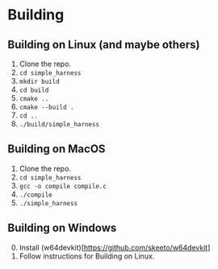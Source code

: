 # Building

## Building on Linux (and maybe others)

1. Clone the repo.
2. `cd simple_harness`
3. `mkdir build`
4. `cd build`
5. `cmake ..`
6. `cmake --build .`
7. `cd ..`
8. `./build/simple_harness`

## Building on MacOS
1. Clone the repo.
2. `cd simple_harness`
3. `gcc -o compile compile.c`
4. `./compile`
5. `./simple_harness`

## Building on Windows
0. Install (w64devkit)[https://github.com/skeeto/w64devkit]
1. Follow instructions for Building on Linux.

